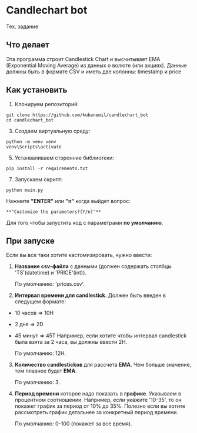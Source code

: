 # Candlechart bot
Тех. задание

## Что делает
Эта программа строит Candlestick Chart и высчитывает EMA (Exponential Moving Average) из данных о волюте (или акциях). Данные должны быть в формате CSV и иметь
две колонны: timestamp и price

## Как установить
1. Клонируем репозиторий:
```shell
git clone https://github.com/kubanemil/candlechart_bot
cd candlechart_bot
```

3. Создаем виртуальную среду:
```shell
python -m venv venv
venv\Scripts\activate
```

5. Устанваливаем сторонние библиотеки:
  ```shell
pip install -r requirements.txt
```

7. Запускаем скрипт:
```shell
python main.py
```

Нажмите **"ENTER"** или **"n"** когда выйдет вопрос: 

    **"Customize the parameters?(Y/n)"** 
  
Для того чтобы запустить код с параметрами **по умолчанию**.


## При запуске
Если вы все таки хотите кастомизировать, нужно ввести:
1. **Название csv-файла** с данными (должен содержать столбцы 'TS'(datetime) и 'PRICE'(int)).

   По умолчанию: 'prices.csv'.
   
3. **Интервал времени для candlestick**. Должен быть введен в следущем формате:
 - 10 часов => 10H
 - 2 дня => 2D
 - 45 минут => 45T
Например, если хотите чтобы интервал candlestick была взята за 2 часа, вы должны ввести 2H.

    По умолчанию: 12H.
  
3. **Количество candlestickов** для рассчета **EMA**. Чем больше значение, тем плавнее будет **EMA**.

    По умолчанию: 3.
   
5. **Период времени** которое надо показать в **графике**. Указываем в процентном соотношении. Например, если укажите '10-35',
   то он покажет график за период от 10% до 35%. Полезно если вы хотите рассмотреть график детальнее за конкретный период времени.
   
     По умолчанию: 0-100 (покажет за все время). 
